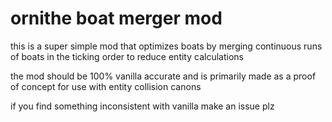 # ornithe boat merger mod

this is a super simple mod that optimizes boats by merging continuous runs of boats in the ticking order to reduce entity calculations

the mod should be 100% vanilla accurate and is primarily made as a proof of concept for use with entity collision canons

if you find something inconsistent with vanilla make an issue plz
